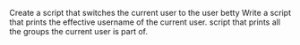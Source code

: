 Create a script that switches the current user to the user betty
Write a script that prints the effective username of the current user.
script that prints all the groups the current user is part of.
